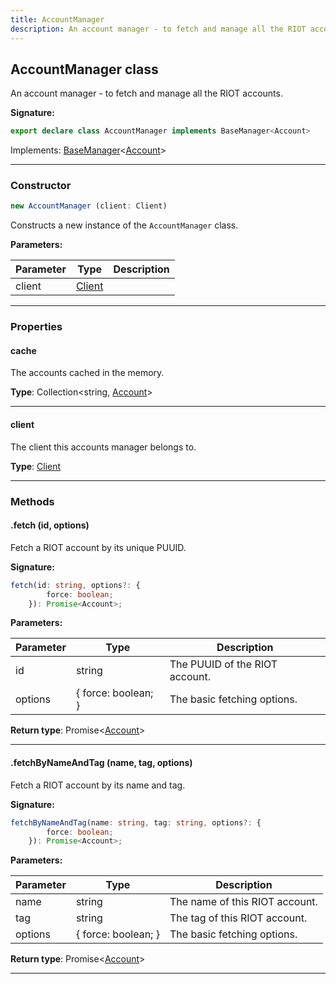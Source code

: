 ```yaml
---
title: AccountManager
description: An account manager - to fetch and manage all the RIOT accounts.
---
```


## AccountManager class

An account manager - to fetch and manage all the RIOT accounts.

**Signature:**

```ts
export declare class AccountManager implements BaseManager<Account> 
```

Implements: [BaseManager](/shieldbow/api/BaseManager.html)<[Account](/shieldbow/api/Account.html)>

---

### Constructor

```ts
new AccountManager (client: Client)
```

Constructs a new instance of the `AccountManager` class.

**Parameters:**

| Parameter | Type | Description |
| --------- | ---- | ----------- |
| client | [Client](/shieldbow/api/Client.html) |  |
---

### Properties

#### cache

The accounts cached in the memory.



**Type**: Collection\<string, [Account](/shieldbow/api/Account.html)\>

---

#### client

The client this accounts manager belongs to.



**Type**: [Client](/shieldbow/api/Client.html)

---

### Methods

#### .fetch (id, options)

Fetch a RIOT account by its unique PUUID.




**Signature:**

```ts
fetch(id: string, options?: {
        force: boolean;
    }): Promise<Account>;
```

**Parameters:**

| Parameter | Type | Description |
| --------- | ---- | ----------- |
| id | string | The PUUID of the RIOT account. |
| options | {         force: boolean;     } | The basic fetching options. |

**Return type**: Promise\<[Account](/shieldbow/api/Account.html)\>

---

#### .fetchByNameAndTag (name, tag, options)

Fetch a RIOT account by its name and tag.




**Signature:**

```ts
fetchByNameAndTag(name: string, tag: string, options?: {
        force: boolean;
    }): Promise<Account>;
```

**Parameters:**

| Parameter | Type | Description |
| --------- | ---- | ----------- |
| name | string | The name of this RIOT account. |
| tag | string | The tag of this RIOT account. |
| options | {         force: boolean;     } | The basic fetching options. |

**Return type**: Promise\<[Account](/shieldbow/api/Account.html)\>

---

